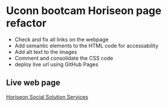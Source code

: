 # Uconn bootcam Horiseon page refactor
- Check and fix all links on the webpage
- Add semantic elements to the HTML code for accessability
- Add alt text to the images
- Comment and consolidate the CSS code
- deploy live url using GitHub Pages

## Live web page
[Horiseon Social Solution Services](https://steveb29.github.io/horiseon-refactor/)